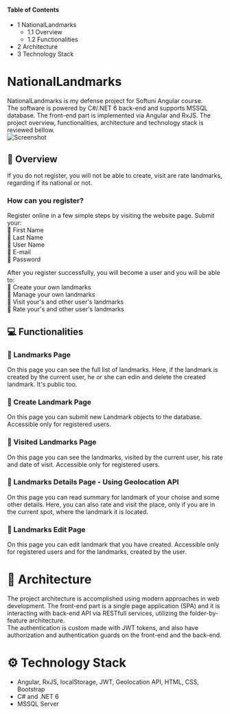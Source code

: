 #### Table of Contents
- 1 NationalLandmarks
  - 1.1 Overview
  - 1.2 Functionalities
- 2 Architecture
- 3 Technology Stack

# NationalLandmarks

NationalLandmarks is my defense project for Softuni Angular course.  
The software is powered by C#/.NET 6 back-end and supports MSSQL database. The front-end part is implemented via Angular and RxJS. The project overview, functionalities, architecture and technology stack is reviewed bellow.  
![Screenshot](readme_img.PNG.png?raw=true "NationalLandmarks")

## :pencil: Overview

If you do not register, you will not be able to create, visit are rate landmarks, regarding if its national or not.  
### How can you register?
Register online in a few simple steps by visiting the website page. Submit your:  
:pushpin: First Name  
:pushpin: Last Name  
:pushpin: User Name  
:pushpin: E-mail  
:pushpin: Password  

After you register successfully, you will become a user and you will be able to:  
:pushpin: Create your own landmarks  
:pushpin: Manage your own landmarks  
:pushpin: Visit your's and other user's landmarks  
:pushpin: Rate your's and other user's landmarks  

## :computer: Functionalities
### :pushpin: Landmarks Page  
On this page you can see the full list of landmarks. Here, if the landmark is created by the current user, he or she can edin and delete the created landmark. It's public too.  
### :pushpin: Create Landmark Page  
On this page you can submit new Landmark objects to the database. Accessible only for registered users.  
### :pushpin: Visited Landmarks Page
On this page you can see the landmarks, visited by the current user, his rate and date of visit. Accessible only for registered users.  
### :pushpin: Landmarks Details Page - Using Geolocation API
On this page you can read summary for landmark of your choise and some other details. Here, you can also rate and visit the place, only if you are in the current spot, where the landmark it is located.  
### :pushpin: Landmarks Edit Page
On this page you can edit landmark that you have created. Accessible only for registered users and for the landmarks, created by the user.  

# :hammer: Architecture
The project architecture is accomplished using modern approaches in web development. The front-end part is a single page application (SPA) and it is interacting with back-end API via RESTfull services, utilizing the folder-by-feature architecture.  
The authentication is custom made with JWT tokens, and also have authorization and authentication guards on the front-end and the back-end.  

# :gear: Technology Stack
- Angular, RxJS, localStorage, JWT, Geolocation API, HTML, CSS, Bootstrap  
- C# and .NET 6 
- MSSQL Server 